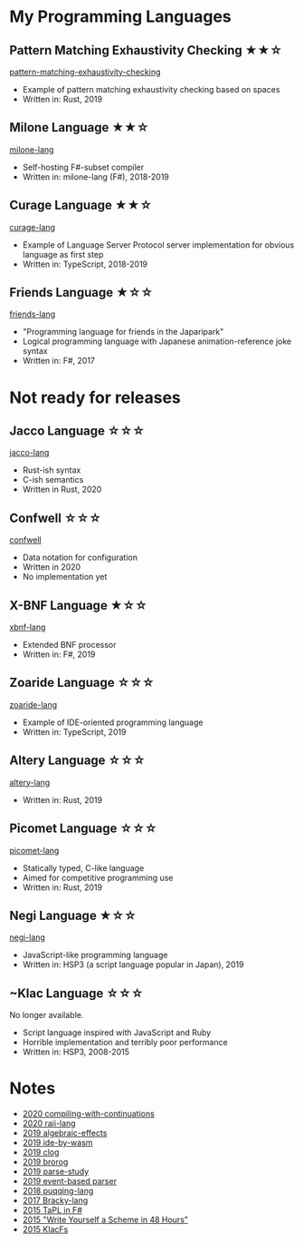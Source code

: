 # My Programming Languages

## Pattern Matching Exhaustivity Checking ★★☆

[pattern-matching-exhaustivity-checking](https://github.com/vain0x/pattern-matching-exhaustivity-checking)

- Example of pattern matching exhaustivity checking based on spaces
- Written in: Rust, 2019

## Milone Language ★★☆

[milone-lang](https://github.com/vain0x/milone-lang)

- Self-hosting F#-subset compiler
- Written in: milone-lang (F#), 2018-2019

## Curage Language ★★☆

[curage-lang](https://github.com/vain0x/curage-lang)

- Example of Language Server Protocol server implementation for obvious language as first step
- Written in: TypeScript, 2018-2019

## Friends Language ★☆☆

[friends-lang](https://github.com/vain0x/friends-lang)

- "Programming language for friends in the Japaripark"
- Logical programming language with Japanese animation-reference joke syntax
- Written in: F#, 2017

# Not ready for releases

## Jacco Language ☆☆☆

[jacco-lang](https://github.com/vain0x/jacco-lang/tree/develop)

- Rust-ish syntax
- C-ish semantics
- Written in Rust, 2020

## Confwell ☆☆☆

[confwell](./confwell)

- Data notation for configuration
- Written in 2020
- No implementation yet

## X-BNF Language ★☆☆

[xbnf-lang](./xbnf-lang)

- Extended BNF processor
- Written in: F#, 2019

## Zoaride Language ☆☆☆

[zoaride-lang](https://github.com/vain0x/zoaride-lang)

- Example of IDE-oriented programming language
- Written in: TypeScript, 2019

## Altery Language ☆☆☆

[altery-lang](./altery-lang)

- Written in: Rust, 2019

## Picomet Language ☆☆☆

[picomet-lang](./picomet-lang)

- Statically typed, C-like language
- Aimed for competitive programming use
- Written in: Rust, 2019

## Negi Language ★☆☆

[negi-lang](https://github.com/vain0x/negi-lang)

- JavaScript-like programming language
- Written in: HSP3 (a script language popular in Japan), 2019

## \~Klac Language ☆☆☆

No longer available.

- Script language inspired with JavaScript and Ruby
- Horrible implementation and terribly poor performance
- Written in: HSP3, 2008-2015

# Notes

- [2020 compiling-with-continuations](https://github.com/vain0x/playground/tree/main/2020-01-04-compiling-with-continuations)
- [2020 raii-lang](https://github.com/vain0x/playground/tree/main/2020-01-01-raii-lang)
- [2019 algebraic-effects](https://github.com/vain0x/playground/tree/main/2019-11-05-algebraic-effects)
- [2019 ide-by-wasm](https://github.com/vain0x/playground/tree/main/2019-11-02-ide-by-wasm)
- [2019 clog](https://github.com/vain0x/playground/tree/main/2019-10-29-clog-lang)
- [2019 brorog](https://github.com/vain0x/playground/tree/main/2019-10-29-brorog)
- [2019 parse-study](https://github.com/vain0x/playground/tree/main/2019-08-31-parse-study)
- [2019 event-based parser](https://github.com/vain0x/playground/tree/main/2019-05-04-event-based-parser)
- [2018 puqqing-lang](https://github.com/vain0x/playground/tree/main/2018-07-05-puqqing-lang)
- [2017 Bracky-lang](https://github.com/vain0x/playground/tree/main/2017-01-24-bracky-lang)
- [2015 TaPL in F#](https://github.com/vain0x/playground/tree/main/2015-09-29-tapl-fs)
- [2015 "Write Yourself a Scheme in 48 Hours"](https://github.com/vain0x/playground/tree/main/2015-09-08-scheme-in-48h)
- [2015 KlacFs](https://github.com/vain0x/playground/tree/main/2015-08-22-klac-fs)
